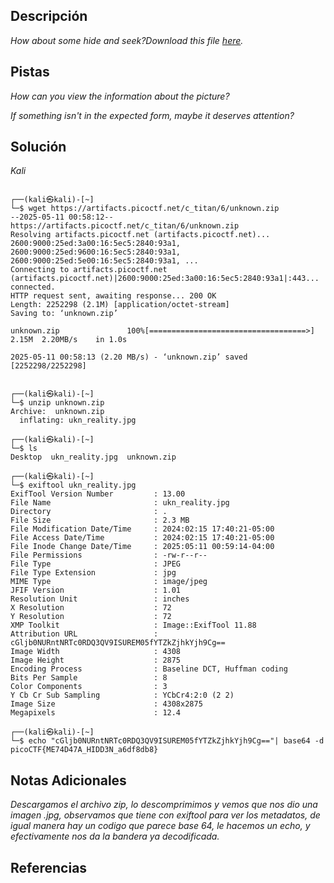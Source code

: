 ## Descripción

*How about some hide and seek?Download this file [here](https://artifacts.picoctf.net/c_titan/6/unknown.zip).*
## Pistas

*How can you view the information about the picture?*

*If something isn't in the expected form, maybe it deserves attention?*
## Solución

*Kali*
```
                                                                                                      
┌──(kali㉿kali)-[~]
└─$ wget https://artifacts.picoctf.net/c_titan/6/unknown.zip   
--2025-05-11 00:58:12--  https://artifacts.picoctf.net/c_titan/6/unknown.zip
Resolving artifacts.picoctf.net (artifacts.picoctf.net)... 2600:9000:25ed:3a00:16:5ec5:2840:93a1, 2600:9000:25ed:9600:16:5ec5:2840:93a1, 2600:9000:25ed:5e00:16:5ec5:2840:93a1, ...
Connecting to artifacts.picoctf.net (artifacts.picoctf.net)|2600:9000:25ed:3a00:16:5ec5:2840:93a1|:443... connected.
HTTP request sent, awaiting response... 200 OK
Length: 2252298 (2.1M) [application/octet-stream]
Saving to: ‘unknown.zip’

unknown.zip               100%[===================================>]   2.15M  2.20MB/s    in 1.0s    

2025-05-11 00:58:13 (2.20 MB/s) - ‘unknown.zip’ saved [2252298/2252298]

                                                                                                      
┌──(kali㉿kali)-[~]
└─$ unzip unknown.zip  
Archive:  unknown.zip
  inflating: ukn_reality.jpg         
                                                                                                      
┌──(kali㉿kali)-[~]
└─$ ls
Desktop  ukn_reality.jpg  unknown.zip
                                                                                                      
┌──(kali㉿kali)-[~]
└─$ exiftool ukn_reality.jpg 
ExifTool Version Number         : 13.00
File Name                       : ukn_reality.jpg
Directory                       : .
File Size                       : 2.3 MB
File Modification Date/Time     : 2024:02:15 17:40:21-05:00
File Access Date/Time           : 2024:02:15 17:40:21-05:00
File Inode Change Date/Time     : 2025:05:11 00:59:14-04:00
File Permissions                : -rw-r--r--
File Type                       : JPEG
File Type Extension             : jpg
MIME Type                       : image/jpeg
JFIF Version                    : 1.01
Resolution Unit                 : inches
X Resolution                    : 72
Y Resolution                    : 72
XMP Toolkit                     : Image::ExifTool 11.88
Attribution URL                 : cGljb0NURntNRTc0RDQ3QV9ISUREM05fYTZkZjhkYjh9Cg==
Image Width                     : 4308
Image Height                    : 2875
Encoding Process                : Baseline DCT, Huffman coding
Bits Per Sample                 : 8
Color Components                : 3
Y Cb Cr Sub Sampling            : YCbCr4:2:0 (2 2)
Image Size                      : 4308x2875
Megapixels                      : 12.4
                                                                                                      
┌──(kali㉿kali)-[~]
└─$ echo "cGljb0NURntNRTc0RDQ3QV9ISUREM05fYTZkZjhkYjh9Cg=="| base64 -d
picoCTF{ME74D47A_HIDD3N_a6df8db8}

```

## Notas Adicionales 

*Descargamos el archivo zip, lo descomprimimos y vemos que nos dio una imagen .jpg, observamos que tiene con exiftool para ver los metadatos, de igual manera hay un codigo que parece base 64, le hacemos un echo, y efectivamente nos da la bandera ya decodificada.*

## Referencias 

